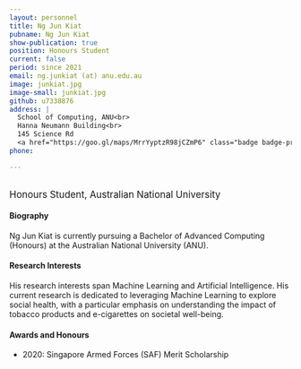 ```yaml
---
layout: personnel
title: Ng Jun Kiat
pubname: Ng Jun Kiat
show-publication: true
position: Honours Student
current: false
period: since 2021
email: ng.junkiat (at) anu.edu.au
image: junkiat.jpg
image-small: junkiat.jpg
github: u7338876
address: |
  School of Computing, ANU<br>
  Hanna Neumann Building<br>
  145 Science Rd
  <a href="https://goo.gl/maps/MrrYyptzR98jCZmP6" class="badge badge-primary"><i class="fa fa-map-marker"></i> map</a><br>
phone: 

---
```


<br>
<big>Honours Student, Australian National University</big>


#### Biography

Ng Jun Kiat is currently pursuing a Bachelor of Advanced Computing (Honours) at the Australian National University (ANU).

#### Research Interests

His research interests span Machine Learning and Artificial Intelligence. His current research is dedicated to leveraging Machine Learning to explore social health, with a particular emphasis on
understanding the impact of tobacco products and e-cigarettes on societal well-being.

#### Awards and Honours

* 2020: Singapore Armed Forces (SAF) Merit Scholarship
